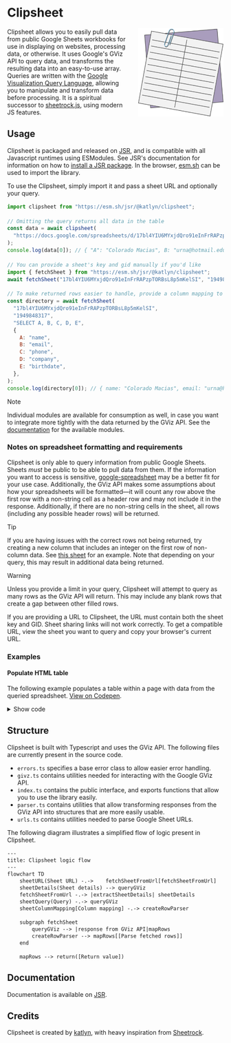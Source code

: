# Clipsheet

<img alt="Clipsheet logo" src="./media/clipsheet.png" align="right" width="200" style="margin-left: 25px;"/>

Clipsheet allows you to easily pull data from public Google Sheets workbooks for use in displaying on websites,
processing data, or otherwise. It uses Google's GViz API to query data, and transforms the resulting data into an
easy-to-use array. Queries are written with the [Google Visualization Query Language][gql], allowing you to manipulate
and transform data before processing. It is a spiritual successor to [sheetrock.js][sheetrock], using modern JS
features.

## Usage

Clipsheet is packaged and released on [JSR][jsr_package], and is compatible with all Javascript runtimes using
ESModules. See JSR's documentation for information on how to
[install a JSR package](https://jsr.io/docs/using-packages). In the browser, [esm.sh](https://esm.sh/) can be used to
import the library.

To use the Clipsheet, simply import it and pass a sheet URL and optionally your query.

```js
import clipsheet from "https://esm.sh/jsr/@katlyn/clipsheet";

// Omitting the query returns all data in the table
const data = await clipsheet(
  "https://docs.google.com/spreadsheets/d/17bl4YIU6MYxjdQro91eInFrRAPzpTORBsL8p5mKelSI/edit?gid=1949848317#gid=1949848317",
);
console.log(data[0]); // { "A": "Colorado Macias", B: "urna@hotmail.edu", ...}

// You can provide a sheet's key and gid manually if you'd like
import { fetchSheet } from "https://esm.sh/jsr/@katlyn/clipsheet";
await fetchSheet("17bl4YIU6MYxjdQro91eInFrRAPzpTORBsL8p5mKelSI", "1949848317");

// To make returned rows easier to handle, provide a column mapping to use nicer keys
const directory = await fetchSheet(
  "17bl4YIU6MYxjdQro91eInFrRAPzpTORBsL8p5mKelSI",
  "1949848317",
  "SELECT A, B, C, D, E",
  {
    A: "name",
    B: "email",
    C: "phone",
    D: "company",
    E: "birthdate",
  },
);
console.log(directory[0]); // { name: "Colorado Macias", email: "urna@hotmail.edu", ... }
```
> [!NOTE]
> Individual modules are available for consumption as well, in case you want to integrate more tightly with the data
> returned by the GViz API. See the [documentation][documentation] for the available modules.

### Notes on spreadsheet formatting and requirements

Clipsheet is only able to query information from public Google Sheets. Sheets _must_ be public to be able to
pull data from them. If the information you want to access is sensitive,
[google-spreadsheet](https://www.npmjs.com/package/google-spreadsheet) may be a better fit for your use case.
Additionally, the GViz API makes some assumptions about how your spreadsheets will be formatted—it will count any row
above the first row with a non-string cell as a header row and may not include it in the response. Additionally,
if there are no non-string cells in the sheet, all rows (including any possible header rows) will be returned.

> [!TIP]
> If you are having issues with the correct rows not being returned, try creating a new column that includes an integer
> on the first row of non-column data. See
> [this sheet](https://docs.google.com/spreadsheets/d/17bl4YIU6MYxjdQro91eInFrRAPzpTORBsL8p5mKelSI/edit?gid=1236731650#gid=1236731650)
> for an example. Note that depending on your query, this may result in additional data being returned.

> [!WARNING]
> Unless you provide a limit in your query, Clipsheet will attempt to query as many rows as the GViz API will return.
> This may include any blank rows that create a gap between other filled rows.

If you are providing a URL to Clipsheet, the URL must contain both the sheet key and GID. Sheet sharing links will not
work correctly. To get a compatible URL, view the sheet you want to query and copy your browser's current URL.

### Examples

#### Populate HTML table

The following example populates a table within a page with data from the queried spreadsheet.
[View on Codepen](https://codepen.io/katlyn/pen/KKLvEdj?editors=0010).

<details>
<summary>
    Show code
</summary>

```js
import clipsheet from "https://esm.sh/jsr/@katlyn/clipsheet";

const data = await clipsheet(
  "https://docs.google.com/spreadsheets/d/17bl4YIU6MYxjdQro91eInFrRAPzpTORBsL8p5mKelSI/edit#gid=933278534",
  "SELECT A, B, C, D, E, I",
  {
    A: "Number",
    B: "Departure",
    C: "Arrival",
    D: "Train No. / Name",
    E: "Operator",
    I: "Length (hours)",
  },
);

// Create a table and populate it with the resulting data
const table = document.createElement("table");
const caption = document.createElement("caption");
caption.innerText = "Longest Train Routes";
table.appendChild(caption);

// Generate the column headers based on the first element in the response
const thead = document.createElement("thead");
const theadr = document.createElement("tr");
const cols = Object.keys(data[0]);
for (const col of cols) {
  const th = document.createElement("th");
  th.innerText = col;
  th.scope = "col";
  theadr.appendChild(th);
}
thead.appendChild(theadr);
table.appendChild(thead);

// Generate all rows
const tbody = document.createElement("tbody");
for (const row of data) {
  const tr = document.createElement("tr");
  for (const col of cols) {
    const td = document.createElement("td");
    td.innerText = row[col];
    tr.appendChild(td);
  }
  tbody.appendChild(tr);
}
table.appendChild(tbody);

// Add the table to the document
document.body.appendChild(table);
```

</details>

## Structure
Clipsheet is built with Typescript and uses the GViz API. The following files
are currently present in the source code.
- `errors.ts` specifies a base error class to allow easier error handling.
- `givz.ts` contains utilities needed for interacting with the Google GViz API.
- `index.ts` contains the public interface, and exports functions that allow you to use the library easily.
- `parser.ts` contains utilities that allow transforming responses from the GViz API into structures that are more easily usable.
- `urls.ts` contains utilities needed to parse Google Sheet URLs.

The following diagram illustrates a simplified flow of logic present in Clipsheet.
```mermaid
---
title: Clipsheet logic flow
---
flowchart TD
    sheetURL(Sheet URL) -.->    fetchSheetFromUrl[fetchSheetFromUrl]
    sheetDetails(Sheet details) --> queryGViz
    fetchSheetFromUrl -.-> |extractSheetDetails| sheetDetails
    sheetQuery(Query) -.-> queryGViz
    sheetColumnMapping[Column mapping] -.-> createRowParser

    subgraph fetchSheet
        queryGViz --> |response from GViz API|mapRows
        createRowParser --> mapRows[[Parse fetched rows]]
    end

    mapRows --> return([Return value])
```


## Documentation

Documentation is available on [JSR][documentation].

## Credits

Clipsheet is created by [katlyn](https://katlyn.dev/), with heavy inspiration from [Sheetrock][sheetrock].

<!-- Reference links -->

[jsr_package]: https://jsr.io/@katlyn/clipsheet
[documentation]: https://jsr.io/@katlyn/clipsheet/doc
[gql]: https://developers.google.com/chart/interactive/docs/querylanguage
[sheetrock]: https://chriszarate.github.io/sheetrock/
